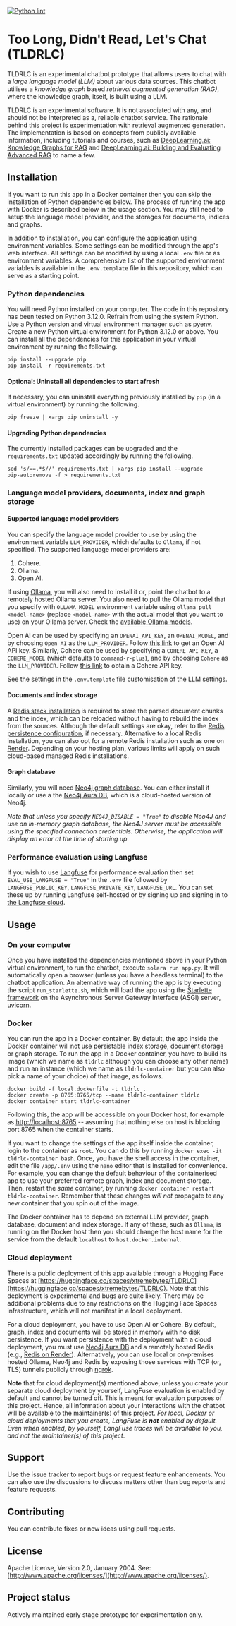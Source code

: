 [![Python lint](https://github.com/anirbanbasu/tldrlc-internal/actions/workflows/python-app.yml/badge.svg)](https://github.com/anirbanbasu/tldrlc-internal/actions/workflows/python-app.yml)

# Too Long, Didn't Read, Let's Chat (TLDRLC)

TLDRLC is an experimental chatbot prototype that allows users to chat with a _large language model (LLM)_ about various data sources. This chatbot utilises a _knowledge graph_ based _retrieval augmented generation (RAG)_, where the knowledge graph, itself, is built using a LLM.

TLDRLC is an experimental software. It is not associated with any, and should not be interpreted as a, reliable chatbot service. The rationale behind this project is experimentation with retrieval augmented generation. The implementation is based on concepts from publicly available information, including tutorials and courses, such as [DeepLearning.ai: Knowledge Graphs for RAG](https://www.deeplearning.ai/short-courses/knowledge-graphs-rag/) and [DeepLearning.ai: Building and Evaluating Advanced RAG](https://www.deeplearning.ai/courses/building-evaluating-advanced-rag/) to name a few.

## Installation

If you want to run this app in a Docker container then you can skip the installation of Python dependencies below. The process of running the app with Docker is described below in the usage section. You may still need to setup the language model provider, and the storages for documents, indices and graphs.

In addition to installation, you can configure the application using environment variables. Some settings can be modified through the app's web interface. All settings can be modified by using a local `.env` file or as environment variables. A comprehensive list of the supported environment variables is available in the `.env.template` file in this repository, which can serve as a starting point.

### Python dependencies

You will need Python installed on your computer. The code in this repository has been tested on Python 3.12.0. Refrain from using the system Python. Use a Python version and virtual environment manager such as [pyenv](https://github.com/pyenv/pyenv). Create a new Python virtual environment for Python 3.12.0 or above. You can install all the dependencies for this application in your virtual environment by running the following.

```
pip install --upgrade pip
pip install -r requirements.txt
```
#### Optional: Uninstall all dependencies to start afresh

If necessary, you can uninstall everything previously installed by `pip` (in a virtual environment) by running the following.

```
pip freeze | xargs pip uninstall -y
```

#### Upgrading Python dependencies

The currently installed packages can be upgraded and the `requirements.txt` updated accordingly by running the following.

```
sed 's/==.*$//' requirements.txt | xargs pip install --upgrade
pip-autoremove -f > requirements.txt
```

### Language model providers, documents, index and graph storage

#### Supported language model providers

You can specify the language model provider to use by using the environment variable `LLM_PROVIDER`, which defaults to `Ollama`, if not specified. The supported language model providers are:

1. Cohere.
2. Ollama.
3. Open AI.

If using [Ollama](https://ollama.com/), you will also need to install it or, point the chatbot to a remotely hosted Ollama server. You also need to pull the Ollama model that you specify with `OLLAMA_MODEL` environment variable using `ollama pull <model-name>` (replace `<model-name>` with the actual model that you want to use) on your Ollama server. Check the [available Ollama models](https://ollama.com/library).

Open AI can be used by specifying an `OPENAI_API_KEY`, an `OPENAI_MODEL`, and by choosing `Open AI` as the `LLM_PROVIDER`. Follow [this link](https://platform.openai.com/account/api-keys) to get an Open AI API key. Similarly, Cohere can be used by specifying a `COHERE_API_KEY`, a `COHERE_MODEL` (which defaults to `command-r-plus`), and by choosing `Cohere` as the `LLM_PROVIDER`. Follow [this link](https://cohere.com/pricing) to obtain a Cohere API key.

See the settings in the `.env.template` file customisation of the LLM settings.

#### Documents and index storage

A [Redis stack installation](https://redis.io/docs/install/install-stack/) is required to store the parsed document chunks and the index, which can be reloaded without having to rebuild the index from the sources. Although the default settings are okay, refer to the [Redis persistence configuration](https://redis.io/docs/management/persistence/), if necessary. Alternative to a local Redis installation, you can also opt for a remote Redis installation such as one on [Render](https://render.com/). Depending on your hosting plan, various limits will apply on such cloud-based managed Redis installations. 

#### Graph database

Similarly, you will need [Neo4j graph database](https://neo4j.com/). You can either install it locally or use a the [Neo4j Aura DB](https://neo4j.com/cloud/platform/aura-graph-database/), which is a cloud-hosted version of Neo4j.

_Note that unless you specify `NEO4J_DISABLE = "True"` to disable Neo4J and use an in-memory graph database, the Neo4J server must be accessible using the specified connection credentials. Otherwise, the application will display an error at the time of starting up._

### Performance evaluation using Langfuse

If you wish to use [Langfuse](https://langfuse.com/) for performance evaluation then set `EVAL_USE_LANGFUSE = "True"` in the `.env` file followed by `LANGFUSE_PUBLIC_KEY`, `LANGFUSE_PRIVATE_KEY`, `LANGFUSE_URL`. You can set these up by running Langfuse self-hosted or by signing up and signing in to [the Langfuse cloud](https://cloud.langfuse.com/).

## Usage

### On your computer
Once you have installed the dependencies mentioned above in your Python virtual environment, to run the chatbot, execute `solara run app.py`. It will automatically open a browser (unless you have a headless terminal) to the chatbot application. An alternative way of running the app is by executing the script `run_starlette.sh`, which will load the app using the [Starlette framework](https://www.starlette.io/) on the Asynchronous Server Gateway Interface (ASGI) server, [uvicorn](https://www.uvicorn.org/).

### Docker
You can run the app in a Docker container. By default, the app inside the Docker container will not use persistable index storage, document storage or graph storage. To run the app in a Docker container, you have to build its image (which we name as `tldrlc` although you can choose any other name) and run an instance (which we name as `tldrlc-container` but you can also pick a name of your choice) of that image, as follows.

```
docker build -f local.dockerfile -t tldrlc .
docker create -p 8765:8765/tcp --name tldrlc-container tldrlc
docker container start tldrlc-container
```

Following this, the app will be accessible on your Docker host, for example as [http://localhost:8765](http://localhost:8765) -- assuming that nothing else on host is blocking port 8765 when the container starts.

If you want to change the settings of the app itself inside the container, login to the container as `root`. You can do this by running `docker exec -it tldrlc-container bash`. Once, you have the shell access in the container, edit the file `/app/.env` using the `nano` editor that is installed for convenience. For example, you can change the default behaviour of the containerised app to use your preferred remote graph, index and document storage. Then, restart the _same_ container, by running `docker container restart tldrlc-container`. Remember that these changes _will not_ propagate to any new container that you spin out of the image.

The Docker container has to depend on external LLM provider, graph database, document and index storage. If any of these, such as `Ollama`, is running on the Docker host then you should change the host name for the service from the default `localhost` to `host.docker.internal`.

### Cloud deployment

There is a public deployment of this app available through a Hugging Face Spaces at [https://huggingface.co/spaces/xtremebytes/TLDRLC](https://huggingface.co/spaces/xtremebytes/TLDRLC). Note that this deployment is experimental and bugs are quite likely. There may be additional problems due to any restrictions on the Hugging Face Spaces infrastructure, which will not manifest in a local deployment.

For a cloud deployment, you have to use Open AI or Cohere. By default, graph, index and documents will be stored in memory with no disk persistence. If you want persistence with the deployment with a cloud deployment, you must use [Neo4j Aura DB](https://neo4j.com/cloud/platform/aura-graph-database/) and a remotely hosted Redis (e.g., [Redis on Render](https://docs.render.com/redis)). Alternatively, you can use local or on-premises hosted Ollama, Neo4j and Redis by exposing those services with TCP (or, TLS) tunnels publicly through [ngrok](https://ngrok.com/).

**Note** that for cloud deployment(s) mentioned above, unless you create your separate cloud deployment by yourself, LangFuse evaluation is enabled by default and cannot be turned off. This is meant for evaluation purposes of this project. Hence, all information about your interactions with the chatbot will be available to the maintainer(s) of this project. _For local, Docker or cloud deployments that you create, LangFuse is **not** enabled by default. Even when enabled, by yourself, LangFuse traces will be available to you, and not the maintainer(s) of this project_.

## Support

Use the issue tracker to report bugs or request feature enhancements. You can also use the discussions to discuss matters other than bug reports and feature requests.

## Contributing

You can contribute fixes or new ideas using pull requests.

## License

Apache License, Version 2.0, January 2004. See: [http://www.apache.org/licenses/](http://www.apache.org/licenses/).

## Project status

Actively maintained early stage prototype for experimentation only.
